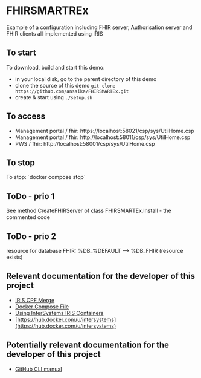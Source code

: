 # FHIRSMARTREx
Example of a configuration including FHIR server, Authorisation server and FHIR clients all implemented using IRIS

## To start

To download, build and start this demo:
* in your local disk, go to the parent directory of this demo
* clone the source of this demo
  `git clone https://github.com/anssika/FHIRSMARTEx.git`
* create & start using
  `./setup.sh`

## To access

- Management portal / fhir: https://localhost:58021/csp/sys/UtilHome.csp
- Management portal / fhir: http://localhost:58011/csp/sys/UtilHome.csp
- PWS / fhir: http://localhost:58001/csp/sys/UtilHome.csp

## To stop

To stop:
´docker compose stop´

## ToDo - prio 1

See method CreateFHIRServer of class FHIRSMARTEx.Install - the commented code

## ToDo - prio 2

resource for database FHIR: %DB_%DEFAULT --> %DB_FHIR (resource exists)

## Relevant documentation for the developer of this project
* [IRIS CPF Merge](https://docs.intersystems.com/irisforhealthlatest/csp/docbook/DocBook.UI.Page.cls?KEY=ACMF#ACMF_iris_customizing_useful_action)
* [Docker Compose File](https://docs.docker.com/compose/compose-file/)
* [Using InterSystems IRIS Containers](https://docs.intersystems.com/irisforhealthlatest/csp/docbook/DocBook.UI.Page.cls?KEY=ADOCK#ADOCK_iris)
* [https://hub.docker.com/u/intersystems](https://hub.docker.com/u/intersystems)

## Potentially relevant documentation for the developer of this project
* [GitHub CLI manual](https://cli.github.com/manual/)
